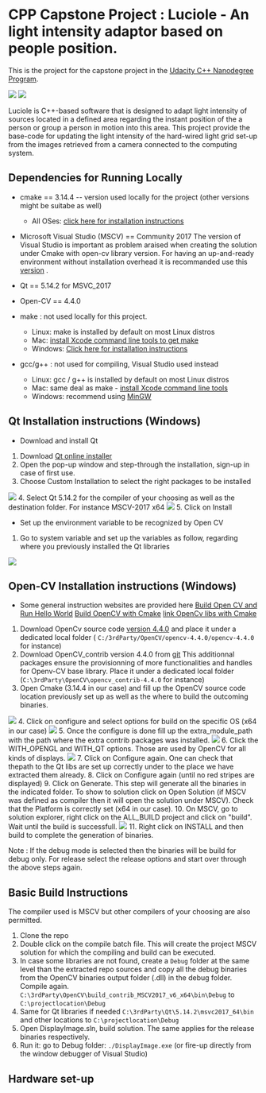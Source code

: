 # CPP Capstone Project : Luciole - An light intensity adaptor based on people position.

This is the project for the capstone project in the [Udacity C++ Nanodegree Program](https://www.udacity.com/course/c-plus-plus-nanodegree--nd213).

<img src="images_room/instructions/rendering_realscene.png"/>
<img src="images_room/instructions/rendering_mockscene.gif"/>

Luciole is C++-based software that is designed to adapt light intensity of sources located in a defined area regarding the instant position of the a person or group a person in motion into this area. This project provide the base-code for updating the light intensity of the hard-wired light grid set-up from the images retrieved from a camera connected to the computing system.

## Dependencies for Running Locally
* cmake == 3.14.4 -- version used locally for the project (other versions might be suitabe as well)
  * All OSes: [click here for installation instructions](https://cmake.org/install/)
* Microsoft Visual Studio (MSCV) == Community 2017
The version of Visual Studio is important as problem araised when creating the solution under Cmake  with open-cv library version. For having an up-and-ready environment without installation overhead it is recommanded use this [version](https://visualstudio.microsoft.com/fr/vs/older-downloads/) .
* Qt == 5.14.2 for MSVC_2017 

* Open-CV == 4.4.0


* make : not used locally for this project.
  * Linux: make is installed by default on most Linux distros
  * Mac: [install Xcode command line tools to get make](https://developer.apple.com/xcode/features/)
  * Windows: [Click here for installation instructions](http://gnuwin32.sourceforge.net/packages/make.htm)
* gcc/g++ : not used for compiling, Visual Studio used instead
  * Linux: gcc / g++ is installed by default on most Linux distros
  * Mac: same deal as make - [install Xcode command line tools](https://developer.apple.com/xcode/features/)
  * Windows: recommend using [MinGW](http://www.mingw.org/)

## Qt Installation instructions (Windows)
* Download and install Qt 
1. Download [Qt online installer](https://www.qt.io/download-qt-installer?hsCtaTracking=99d9dd4f-5681-48d2-b096-470725510d34%7C074ddad0-fdef-4e53-8aa8-5e8a876d6ab4)
2. Open the pop-up window and step-through the installation, sign-up in case of first use.
3. Choose Custom Installation to select the right packages to be installed
<img src="images_room/instructions/lib-installation/Qt/1.png"/>
4. Select Qt 5.14.2 for the compiler of your choosing as well as the destination folder. For instance MSCV-2017 x64
<img src="images_room/instructions/lib-installation/Qt/2.png"/>
5. Click on Install

* Set up the environment variable to be recognized by Open CV
1. Go to system variable and set up the variables as follow, regarding where you previously installed the Qt libraries
<img src="images_room/instructions/lib-installation/Qt/3.png"/>

## Open-CV Installation instructions (Windows)
* Some general instruction websites are provided here 
[Build Open CV and Run Hello World](https://medium.com/@romualdorojo97/how-to-build-opencv-c-and-run-hello-world-example-2018-in-windows-63378fd16ab4)
[Build OpenCV with Cmake](https://cv-tricks.com/how-to/installation-of-opencv-4-1-0-in-windows-10-from-source/)
[link OpenCv libs with Cmake](https://stackoverflow.com/questions/13970377/configuring-an-c-opencv-project-with-cmake)

1. Download OpenCv source code [version 4.4.0](https://opencv.org/releases/) and place it under a dedicated local folder ( `C:/3rdParty/OpenCV/opencv-4.4.0/opencv-4.4.0` for instance)
2. Download OpenCV_contrib version 4.4.0 from [git](https://github.com/opencv/opencv_contrib/releases/tag/4.4.0)
This additionnal packages ensure the provisionning of more functionalities and handles for Openv-CV base library. Place it under a dedicated local folder (`C:\3rdParty\OpenCV\opencv_contrib-4.4.0` for instance)
3. Open Cmake (3.14.4 in our case) and fill up the OpenCV source code location previously set up as well as the where to build the outcoming binaries.
<img src="images_room/instructions/lib-installation/OpenCV/1.png"/>
4. Click on configure and select options for build on the specific OS (x64 in our case)
<img src="images_room/instructions/lib-installation/OpenCV/3.png"/>
5. Once the configure is done fill up the extra_module_path with the path where the extra contrib packages was installed.    
<img src="images_room/instructions/lib-installation/OpenCV/2.png"/>
6. Click the WITH_OPENGL and WITH_QT options. Those are used by OpenCV for all kinds of displays.
<img src="images_room/instructions/lib-installation/OpenCV/4.png"/>
7. Click on Configure again. One can check that thepath to the Qt libs are set up correctly under to the place we have extracted them already.
8. Click on Configure again (until no red stripes are displayed)
9. Click on Generate. This step will generate all the binaries in the indicated folder. To show to solution click on Open Solution (if MSCV was defined as compiler then it will open the solution under MSCV). Check that the Platform is correctly set (x64 in our case).
10. On MSCV, go to solution explorer, right click on the ALL_BUILD project and click on "build". Wait until the build is successfull.
<img src="images_room/instructions/lib-installation/OpenCV/5.png"/>
11. Right click on INSTALL and then build to complete the generation of binaries.

Note : If the debug mode is selected then the binaries will be build for debug only. For release select the release options and start over through the above steps again.

## Basic Build Instructions
The compiler used is MSCV but other compilers of your choosing are also permitted.

1. Clone the repo
2. Double click on the compile batch file. This will create the project MSCV solution for which the compiling and build can be executed.
3. In case some libraries are not found, create a `Debug` folder at the same level than the extracted repo sources and copy all the debug binaries from the OpenCV binaries output folder (.dll) in the debug folder. Compile again.
`C:\3rdParty\OpenCV\build_contrib_MSCV2017_v6_x64\bin\Debug` to `C:\projectlocation\Debug`
4. Same for Qt libraries if needed 
`C:\3rdParty\Qt\5.14.2\msvc2017_64\bin` and other locations to `C:\projectlocation\Debug`
5. Open DisplayImage.sln, build solution.
The same applies for the release binaries respectively. 
6. Run it: go to Debug folder: `./DisplayImage.exe` (or fire-up directly from the window debugger of Visual Studio)

## Hardware set-up

